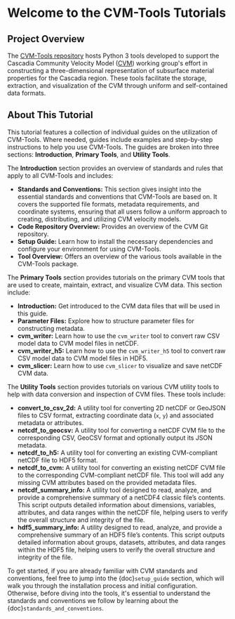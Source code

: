 # Welcome to the CVM-Tools Tutorials

## Project Overview

The [CVM-Tools repository](https://github.com/cascadiaquakes/CRESCENT-CVM) hosts Python 3 tools developed to support the Cascadia Community Velocity Model ([CVM](https://cascadiaquakes.org/cvm/)) working group's effort in constructing a three-dimensional representation of subsurface material properties for the Cascadia region. These tools facilitate the storage, extraction, and visualization of the CVM through uniform and self-contained data formats.

## About This Tutorial

This tutorial features a collection of individual guides on the utilization of CVM-Tools. Where needed, guides include examples and step-by-step instructions to help you use CVM-Tools. The guides are broken into three sections: **Introduction**, **Primary Tools**, and **Utility Tools**.

The **Introduction** section provides an overview of standards and rules that apply to all CVM-Tools and includes:

- **Standards and Conventions:** This section gives insight into the essential standards and conventions that CVM-Tools are based on. It covers the supported file formats, metadata requirements, and coordinate systems, ensuring that all users follow a uniform approach to creating, distributing, and utilizing CVM velocity models.
- **Code Repository Overview:** Provides an overview of the CVM Git repository.
- **Setup Guide:** Learn how to install the necessary dependencies and configure your environment for using CVM-Tools.
- **Tool Overview:** Offers an overview of the various tools available in the CVM-Tools package.

The **Primary Tools** section provides tutorials on the primary CVM tools that are used to create, maintain, extract, and visualize CVM data. This section include:

- **Introduction:** Get introduced to the CVM data files that will be used in this guide.
- **Parameter Files:** Explore how to structure parameter files for constructing metadata.
- **cvm_writer:** Learn how to use the `cvm_writer` tool to convert raw CSV model data to CVM model files in netCDF.
- **cvm_writer_h5:** Learn how to use the `cvm_writer_h5` tool to convert raw CSV model data to CVM model files in HDF5.
- **cvm_slicer:** Learn how to use `cvm_slicer` to visualize and save netCDF CVM data.

The **Utility Tools** section provides tutorials on various CVM utility tools to help with data conversion and inspection of CVM files. These tools include:

- **convert_to_csv_2d:** A utility tool for converting 2D netCDF or GeoJSON files to CSV format, extracting coordinate data (`x`, `y`) and associated metadata or attributes.
- **netcdf_to_geocsv:** A utility tool for converting a netCDF CVM file to the corresponding CSV, GeoCSV format and optionally output its JSON metadata.
- **netcdf_to_h5:** A utility tool for converting an existing CVM-compliant netCDF file to HDF5 format.
- **netcdf_to_cvm:** A utility tool for converting an existing netCDF CVM file to the corresponding CVM-compliant netCDF file. This tool will add any missing CVM attributes based on the provided metadata files.
- **netcdf_summary_info:** A utility tool designed to read, analyze, and provide a comprehensive summary of a netCDF4 classic file’s contents. This script outputs detailed information about dimensions, variables, attributes, and data ranges within the netCDF file, helping users to verify the overall structure and integrity of the file.
- **hdf5_summary_info:** A utility designed to read, analyze, and provide a comprehensive summary of an HDF5 file’s contents. This script outputs detailed information about groups, datasets, attributes, and data ranges within the HDF5 file, helping users to verify the overall structure and integrity of the file.

To get started, if you are already familiar with CVM standards and conventions, feel free to jump into the {doc}`setup_guide` section, which will walk you through the installation process and initial configuration. Otherwise, before diving into the tools, it's essential to understand the standards and conventions we follow by learning about the {doc}`standards_and_conventions`.
